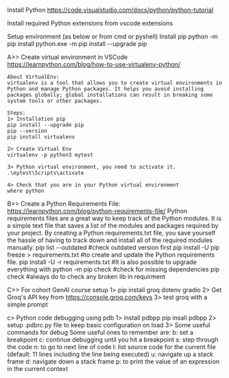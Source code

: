 Install Python
https://code.visualstudio.com/docs/python/python-tutorial

Install required Python extensions from vscode extensions

Setup environment (as below or from cmd or pyshell)
Install pip
python -m pip install
python.exe -m pip install --upgrade pip

A>> Create virtual environment in VSCode 
    https://learnpython.com/blog/how-to-use-virtualenv-python/

    About VirtualEnv:
    virtualenv is a tool that allows you to create virtual environments in Python and manage Python packages. It helps you avoid installing packages globally; global installations can result in breaking some system tools or other packages.

    Steps:
    1> Installation pip
    pip install --upgrade pip
    pip --version
    pip install virtualenv

    2> Create Virtual Env
    virtualenv -p python3 mytest

    3> Python virtual environment, you need to activate it. 
    .\mytest\Scripts\activate

    4> Check that you are in your Python virtual environment
    where python

B>> Create a Python Requirements File:
https://learnpython.com/blog/python-requirements-file/
Python requirements files are a great way to keep track of the Python modules. It is a simple text file that saves a list of the modules and packages required by your project. By creating a Python requirements.txt file, you save yourself the hassle of having to track down and install all of the required modules manually.
    pip list --outdated    #check outdated version first
    pip install -U <packagename>
    pip freeze > requirements.txt  #to create and update the Python requirements file.
    pip install -U -r requirements.txt  #It is also possible to upgrade everything with 
    python -m pip check    #check for missing dependencies
    pip check  #always do to check any broken lib in requirment

C>> For cohort GenAI course setup
    1> pip install groq dotenv gradio
    2> Get Groq's API key from https://console.groq.com/keys
    3> test groq with a simple prompt

c> Python code debugging using pdb
    1> install pdbpp
        pip insall pdbpp
    2> setup .pdbrc.py file to keep basic configuration on load
    3> Some useful commands for debug
        Some useful ones to remember are:
            b: set a breakpoint
            c: continue debugging until you hit a breakpoint
            s: step through the code
            n: to go to next line of code
            l: list source code for the current file (default: 11 lines including the line being executed)
            u: navigate up a stack frame
            d: navigate down a stack frame
            p: to print the value of an expression in the current context